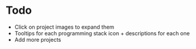 # Todo

 - Click on project images to expand them
 - Tooltips for each programming stack icon + descriptions for each one
 - Add more projects